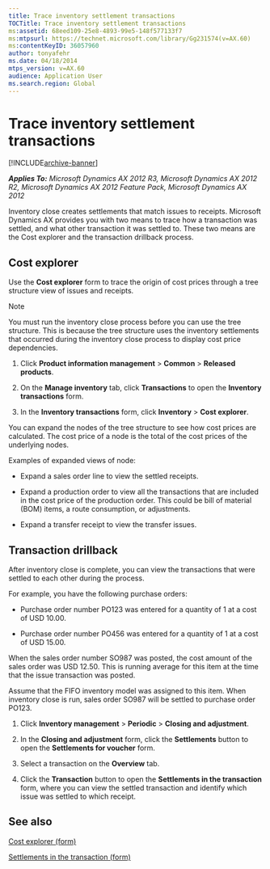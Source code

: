 ```yaml
---
title: Trace inventory settlement transactions
TOCTitle: Trace inventory settlement transactions
ms:assetid: 68eed109-25e8-4893-99e5-148f577133f7
ms:mtpsurl: https://technet.microsoft.com/library/Gg231574(v=AX.60)
ms:contentKeyID: 36057960
author: tonyafehr
ms.date: 04/18/2014
mtps_version: v=AX.60
audience: Application User
ms.search.region: Global
---
```


# Trace inventory settlement transactions 


[!INCLUDE[archive-banner](includes/archive-banner.md)]


_**Applies To:** Microsoft Dynamics AX 2012 R3, Microsoft Dynamics AX 2012 R2, Microsoft Dynamics AX 2012 Feature Pack, Microsoft Dynamics AX 2012_

Inventory close creates settlements that match issues to receipts. Microsoft Dynamics AX provides you with two means to trace how a transaction was settled, and what other transaction it was settled to. These two means are the Cost explorer and the transaction drillback process.

## Cost explorer

Use the **Cost explorer** form to trace the origin of cost prices through a tree structure view of issues and receipts.


> [!NOTE]
> <P>You must run the inventory close process before you can use the tree structure. This is because the tree structure uses the inventory settlements that occurred during the inventory close process to display cost price dependencies.</P>



1.  Click **Product information management** \> **Common** \> **Released products**.

2.  On the **Manage inventory** tab, click **Transactions** to open the **Inventory transactions** form.

3.  In the **Inventory transactions** form, click **Inventory** \> **Cost explorer**.

You can expand the nodes of the tree structure to see how cost prices are calculated. The cost price of a node is the total of the cost prices of the underlying nodes.

Examples of expanded views of node:

  - Expand a sales order line to view the settled receipts.

  - Expand a production order to view all the transactions that are included in the cost price of the production order. This could be bill of material (BOM) items, a route consumption, or adjustments.

  - Expand a transfer receipt to view the transfer issues.

## Transaction drillback

After inventory close is complete, you can view the transactions that were settled to each other during the process.

For example, you have the following purchase orders:

  - Purchase order number PO123 was entered for a quantity of 1 at a cost of USD 10.00.

  - Purchase order number PO456 was entered for a quantity of 1 at a cost of USD 15.00.

When the sales order number SO987 was posted, the cost amount of the sales order was USD 12.50. This is running average for this item at the time that the issue transaction was posted.

Assume that the FIFO inventory model was assigned to this item. When inventory close is run, sales order SO987 will be settled to purchase order PO123.

1.  Click **Inventory management** \> **Periodic** \> **Closing and adjustment**.

2.  In the **Closing and adjustment** form, click the **Settlements** button to open the **Settlements for voucher** form.

3.  Select a transaction on the **Overview** tab.

4.  Click the **Transaction** button to open the **Settlements in the transaction** form, where you can view the settled transaction and identify which issue was settled to which receipt.

## See also

[Cost explorer (form)](https://technet.microsoft.com/library/aa600945\(v=ax.60\))

[Settlements in the transaction (form)](https://technet.microsoft.com/library/aa571469\(v=ax.60\))

  


